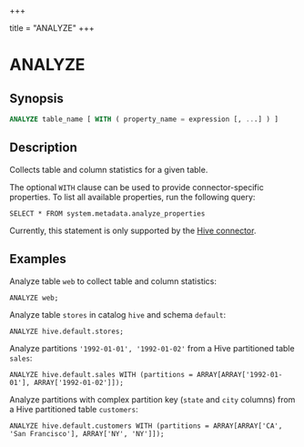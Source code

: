 +++

title = "ANALYZE"
+++

ANALYZE
=======

Synopsis
--------

``` sql
ANALYZE table_name [ WITH ( property_name = expression [, ...] ) ]
```

Description
-----------

Collects table and column statistics for a given table.

The optional `WITH` clause can be used to provide connector-specific properties. To list all available properties, run the following query:

    SELECT * FROM system.metadata.analyze_properties

Currently, this statement is only supported by the [Hive connector](../connector/hive.html).

Examples
--------

Analyze table `web` to collect table and column statistics:

    ANALYZE web;

Analyze table `stores` in catalog `hive` and schema `default`:

    ANALYZE hive.default.stores;

Analyze partitions `'1992-01-01', '1992-01-02'` from a Hive partitioned table `sales`:

    ANALYZE hive.default.sales WITH (partitions = ARRAY[ARRAY['1992-01-01'], ARRAY['1992-01-02']]);

Analyze partitions with complex partition key (`state` and `city` columns) from a Hive partitioned table `customers`:

    ANALYZE hive.default.customers WITH (partitions = ARRAY[ARRAY['CA', 'San Francisco'], ARRAY['NY', 'NY']]);
